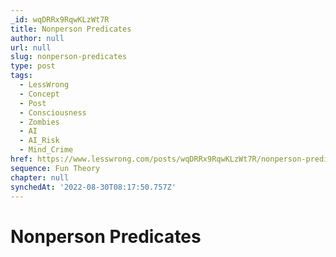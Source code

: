 ```yaml
---
_id: wqDRRx9RqwKLzWt7R
title: Nonperson Predicates
author: null
url: null
slug: nonperson-predicates
type: post
tags:
  - LessWrong
  - Concept
  - Post
  - Consciousness
  - Zombies
  - AI
  - AI_Risk
  - Mind_Crime
href: https://www.lesswrong.com/posts/wqDRRx9RqwKLzWt7R/nonperson-predicates
sequence: Fun Theory
chapter: null
synchedAt: '2022-08-30T08:17:50.757Z'
---
```

# Nonperson Predicates

